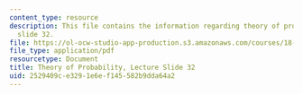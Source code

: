 ```yaml
---
content_type: resource
description: This file contains the information regarding theory of probability, lecture
  slide 32.
file: https://ol-ocw-studio-app-production.s3.amazonaws.com/courses/18-175-theory-of-probability-spring-2014/2529409ce3291e6ef145582b9dda64a2_MIT18_175S14_Lecture32.pdf
file_type: application/pdf
resourcetype: Document
title: Theory of Probability, Lecture Slide 32
uid: 2529409c-e329-1e6e-f145-582b9dda64a2
---
```

